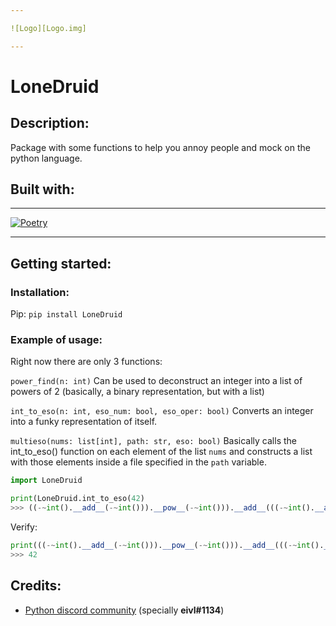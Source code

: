 ```yaml
---

![Logo][Logo.img]

---
```

# **LoneDruid**

## Description:
Package with some functions to help you annoy people and mock on the python language.

## Built with:
---
[![Poetry][Poetry.img]][Poetry-url]

---

## Getting started:

### Installation:
Pip:
`pip install LoneDruid`

### Example of usage:

Right now there are only 3 functions:

`power_find(n: int)`
Can be used to deconstruct an integer into a list of powers of 2 (basically, a binary representation, but with a list)

`int_to_eso(n: int, eso_num: bool, eso_oper: bool)` Converts an integer into a funky representation of itself.

`multieso(nums: list[int], path: str, eso: bool)` Basically calls the int_to_eso() function on each element of the list `nums` and constructs a list with those elements inside a file specified in the `path` variable.

```python
import LoneDruid

print(LoneDruid.int_to_eso(42)
>>> ((-~int().__add__(-~int())).__pow__(-~int())).__add__(((-~int().__add__(-~int())).__pow__(-~int().__add__(-~int()).__add__(-~int())))).__add__(((-~int().__add__(-~int())).__pow__(-~int().__add__(-~int()).__add__(-~int()).__add__(-~int()).__add__(-~int()))))
```
Verify:
```py
print(((-~int().__add__(-~int())).__pow__(-~int())).__add__(((-~int().__add__(-~int())).__pow__(-~int().__add__(-~int()).__add__(-~int())))).__add__(((-~int().__add__(-~int())).__pow__(-~int().__add__(-~int()).__add__(-~int()).__add__(-~int()).__add__(-~int())))))
>>> 42
```

## Credits:

* [Python discord community](https://discord.gg/python)  (specially **eivl#1134**)

<!-- MARKDOWN LINKS & IMAGES -->
<!-- https://www.markdownguide.org/basic-syntax/#reference-style-links -->
[Poetry.img]: https://johnfraney.ca/blog/images/poetry.png
[Poetry-url]: https://python-poetry.org/
[Logo.img]: https://media.discordapp.net/attachments/470884583684964352/1066117775166283897/image.png?width=2000&height=662
[Logo.url]: https://discord.gg/python   